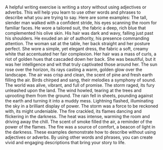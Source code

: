 A helpful writing exercise is writing a story without using adjectives or adverbs. This will help you learn to use other words and phrases to describe what you are trying to say. Here are some examples:
The tall, slender man walked with a confident stride, his eyes scanning the room for familiar faces. He wore a tailored suit, the fabric a deep, rich blue that complemented his olive skin. His hair was dark and wavy, falling just past his shoulders. He exuded an air of authority, his presence commanding attention.
The woman sat at the table, her back straight and her posture perfect. She wore a simple, yet elegant dress, the fabric a soft, creamy white that accentuated her fair complexion. Her hair was a mass of curls, a riot of golden hues that cascaded down her back. She was beautiful, but it was her intelligence and wit that truly captivated those around her.
The sun rose over the horizon, its rays casting a warm, golden glow over the landscape. The air was crisp and clean, the scent of pine and fresh earth filling the air. Birds chirped and sang, their melodies a symphony of sound. The world was alive, vibrant, and full of promise.
The storm raged, its fury unleashed upon the land. The wind howled, tearing at the trees and uprooting them from the ground. The rain fell in sheets, pounding against the earth and turning it into a muddy mess. Lightning flashed, illuminating the sky in a brilliant display of power. The storm was a force to be reckoned with, its might undeniable.
The fire crackled, its flames dancing and flickering in the darkness. The heat was intense, warming the room and driving away the chill. The scent of smoke filled the air, a reminder of the power of the flames. The fire was a source of comfort, a beacon of light in the darkness.
These examples demonstrate how to describe without using adjectives or adverbs. By using other words and phrases, you can create vivid and engaging descriptions that bring your story to life.